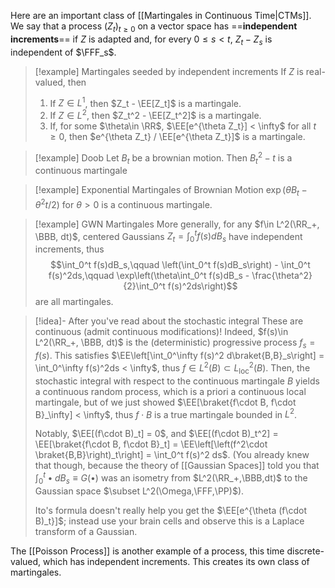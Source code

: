 Here are an important class of [[Martingales in Continuous Time|CTMs]]. We say that a process $(Z_t)_{t\geq 0}$ on a vector space has ==**independent increments**== if $Z$ is adapted and, for every $0\leq s < t$, $Z_t - Z_s$ is independent of $\FFF_s$.

>[!example] Martingales seeded by independent increments
>  If $Z$ is real-valued, then
> 1. If $Z\in L^1$, then $Z_t - \EE[Z_t]$ is a martingale.
> 2. If $Z\in L^2$, then $Z_t^2 - \EE[Z_t^2]$ is a martingale.
> 3. If, for some $\theta\in \RR$, $\EE[e^{\theta Z_t}] < \infty$ for all $t\geq 0$, then $e^{\theta Z_t} / \EE[e^{\theta Z_t}]$ is a martingale.

>[!example] Doob
>Let $B_t$ be a brownian motion. Then $B_t^2 - t$ is a continuous martingale

>[!example] Exponential Martingales of Brownian Motion
>$\exp\left(\theta B_t - \theta^2 t/2\right)$ for $\theta > 0$ is a continuous martingale.

>[!example] GWN Martingales
> More generally, for any $f\in L^2(\RR_+, \BBB, dt)$, centered Gaussians $Z_t = \int_0^t f(s)dB_s$ have independent increments, thus$$\int_0^t f(s)dB_s,\qquad \left(\int_0^t f(s)dB_s\right) - \int_0^t f(s)^2ds,\qquad \exp\left(\theta\int_0^t f(s)dB_s - \frac{\theta^2}{2}\int_0^t f(s)^2ds\right)$$
> are all martingales.

> [!idea]- After you've read about the stochastic integral
> These are continuous (admit continuous modifications)! Indeed, $f(s)\in L^2(\RR_+, \BBB, dt)$ is the (deterministic) progressive process $f_s = f(s)$. This satisfies $\EE\left[\int_0^\infty f(s)^2 d\braket{B,B}_s\right] = \int_0^\infty f(s)^2ds < \infty$, thus $f\in L^2(B)\subset L^2_{\text{loc}}(B)$. Then, the stochastic integral with respect to the continuous martingale $B$ yields a continuous random process, which is a priori a continuous local martingale, but of we just showed $\EE[\braket{f\cdot B, f\cdot B}_\infty] < \infty$, thus $f\cdot B$ is a true martingale bounded in $L^2$.
> 
> Notably, $\EE[(f\cdot B)_t] = 0$, and $\EE[(f\cdot B)_t^2] = \EE[\braket{f\cdot B, f\cdot B}_t] = \EE\left[\left(f^2\cdot \braket{B,B}\right)_t\right] = \int_0^t f(s)^2 ds$. (You already knew that though, because the theory of [[Gaussian Spaces]] told you that $\int_0^t \bullet dB_s\equiv G(\bullet)$ was an isometry from $L^2(\RR_+,\BBB,dt)$ to the Gaussian space $\subset L^2(\Omega,\FFF,\PP)$).
> 
> Ito's formula doesn't really help you get the $\EE[e^{\theta (f\cdot B)_t}]$; instead use your brain cells and observe this is a Laplace transform of a Gaussian.

The [[Poisson Process]] is another example of a process, this time discrete-valued, which has independent increments. This creates its own class of martingales.